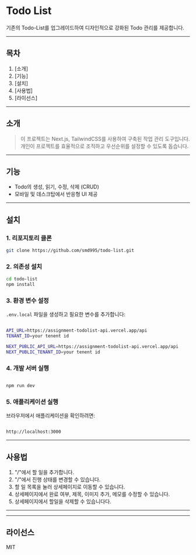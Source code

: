 # Todo List

기존의 Todo-List를 업그레이드하여 디자인적으로 강화된 Todo 관리를 제공합니다.

---

## 목차

1. [소개]
2. [기능]
3. [설치]
4. [사용법]
5. [라이선스]

---

## 소개

> 이 프로젝트는 Next.js, TailwindCSS를 사용하여 구축된 작업 관리 도구입니다. 개인이 프로젝트를 효율적으로 조직하고 우선순위를 설정할 수 있도록 돕습니다.

---

## 기능

- Todo의 생성, 읽기, 수정, 삭제 (CRUD)
- 모바일 및 데스크탑에서 반응형 UI 제공

---

## 설치

### 1. 리포지토리 클론

```bash
git clone https://github.com/smd995/todo-list.git

```

### 2. 의존성 설치

```bash
cd todo-list
npm install

```

### 3. 환경 변수 설정

`.env.local` 파일을 생성하고 필요한 변수를 추가합니다:

```bash

API_URL=https://assignment-todolist-api.vercel.app/api
TENANT_ID=your tenent id

NEXT_PUBLIC_API_URL=https://assignment-todolist-api.vercel.app/api
NEXT_PUBLIC_TENANT_ID=your tenent id

```

### 4. 개발 서버 실행

```bash

npm run dev

```

### 5. 애플리케이션 실행

브라우저에서 애플리케이션을 확인하려면:

```bash

http://localhost:3000

```

---

## 사용법

1. "/"에서 할 일을 추가합니다.
2. "/"에서 진행 상태를 변경할 수 있습니다.
3. 할 일 목록을 눌러 상세페이지로 이동할 수 있습니다.
4. 상세페이지에서 완료 여부, 제목, 이미지 추가, 메모를 수정할 수 있습니다.
5. 상세페이지에서 할일을 삭제할 수 있습니다다.

---

---

## 라이선스

MIT

